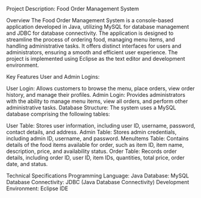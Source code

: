Project Description: Food Order Management System

Overview
The Food Order Management System is a console-based application developed in Java, utilizing MySQL for database management and JDBC for database connectivity. The application is designed to streamline the process of ordering food, managing menu items, and handling administrative tasks. It offers distinct interfaces for users and administrators, ensuring a smooth and efficient user experience. The project is implemented using Eclipse as the text editor and development environment.

Key Features
User and Admin Logins:

User Login: Allows customers to browse the menu, place orders, view order history, and manage their profiles.
Admin Login: Provides administrators with the ability to manage menu items, view all orders, and perform other administrative tasks.
Database Structure: The system uses a MySQL database comprising the following tables:

User Table: Stores user information, including user ID, username, password, contact details, and address.
Admin Table: Stores admin credentials, including admin ID, username, and password.
MenuItems Table: Contains details of the food items available for order, such as item ID, item name, description, price, and availability status.
Order Table: Records order details, including order ID, user ID, item IDs, quantities, total price, order date, and status.

Technical Specifications
Programming Language: Java
Database: MySQL
Database Connectivity: JDBC (Java Database Connectivity)
Development Environment: Eclipse IDE
